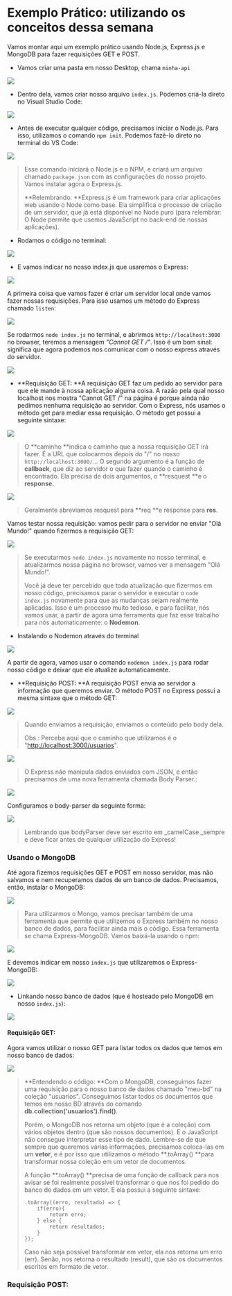 # Exemplo Prático: utilizando os conceitos dessa semana

Vamos montar aqui um exemplo prático usando Node.js, Express.js e MongoDB para fazer requisições GET e POST.

* Vamos criar uma pasta em nosso Desktop, chama `minha-api`

![](/assets/exemplo-img-1.PNG)

* Dentro dela, vamos criar nosso arquivo `index.js`. Podemos criá-la direto no Visual Studio Code:

![](/assets/exemplo-img-2.PNG)

* Antes de executar qualquer código, precisamos iniciar o Node.js. Para isso, utilizamos o comando `npm init`. Podemos fazê-lo direto no terminal do VS Code:

![](/assets/exemplo-img-3.PNG)

> Esse comando iniciará o Node.js e o NPM, e criará um arquivo chamado `package.json` com as configurações do nosso projeto. Vamos instalar agora o Express.js.
>
> **Relembrando: **Express.js é um framework para criar aplicações web usando o Node como base. Ela simplifica o processo de criação de um servidor, que já está disponível no Node puro \(para relembrar: O Node permite que usemos JavaScript no back-end de nossas aplicações\).

* Rodamos o código no terminal:

![](/assets/exemplo-img-4.PNG)

* E vamos indicar no nosso index.js que usaremos o Express:

![](/assets/exemplo-img-5.PNG)

A primeira coisa que vamos fazer é criar um servidor local onde vamos fazer nossas requisições. Para isso usamos um método do Express chamado `listen`:

![](/assets/exemplo-img-6.PNG)

Se rodarmos `node index.js` no terminal, e abrirmos `http://localhost:3000` no browser, teremos a mensagem _"Cannot GET /"_. Isso é um bom sinal: significa que agora podemos nos comunicar com o nosso express através do servidor.

![](/assets/exemplo-img-7.PNG)

* **Requisição GET: **A requisição GET faz um pedido ao servidor para que ele mande à nossa aplicação alguma coisa. A razão pela qual nosso localhost nos mostra "Cannot GET /" na página é porque ainda não pedimos nenhuma requisição ao servidor. Com o Express, nós usamos o método get para mediar essa requisição. O método get possui a seguinte sintaxe:

![](/assets/exemplo-img-8.PNG)

> O **caminho **indica o caminho que a nossa requisição GET irá fazer. É a URL que colocarmos depois do "/" no nosso `http://localhost:3000/`... O segundo argumento é a função de **callback**, que diz ao servidor o que fazer quando o caminho é encontrado. Ela precisa de dois argumentos, o **resquest **e o **response.**

![](/assets/exemplo-img-9.PNG)

> Geralmente abreviamos resquest para **req **e response para **res**.

Vamos testar nossa requisição: vamos pedir para o servidor no enviar "Olá Mundo!" quando fizermos a requisição GET:

![](/assets/exemplo-img-10.PNG)

> Se executarmos `node index.js` novamente no nosso terminal, e atualizarmos nossa página no browser, vamos ver a mensagem "Olá Mundo!".
>
> Você já deve ter percebido que toda atualização que fizermos em nosso código, precisamos parar o servidor e executar o `node index.js` novamente para que as mudanças sejam realmente aplicadas. Isso é um processo muito tedioso, e para facilitar, nós vamos usar, a partir de agora uma ferramenta que faz esse trabalho para nós automaticamente: o **Nodemon**.

* Instalando o Nodemon através do terminal

![](/assets/exemplo-img-11.PNG)

A partir de agora, vamos usar o comando `nodemon index.js` para rodar nosso código e deixar que ele atualize automaticamente.

* **Requisição POST: **A requisição POST envia ao servidor a informação que queremos enviar. O método POST no Express possui a mesma sintaxe que o método GET:

![](/assets/exemplo-img-12.PNG)

> Quando enviamos a requisição, enviamos o conteúdo pelo body dela.
>
> Obs.: Perceba aqui que o caminho que utilizamos é o "[http://localhost:3000/usuarios](http://localhost:3000/usuarios)".

![](/assets/exemplo-img-13.PNG)

> O Express não manipula dados enviados com JSON, e então precisamos de uma nova ferramenta chamada Body Parser.:

![](/assets/exemplo-img-15.PNG)

Configuramos o body-parser da seguinte forma:

![](/assets/exemplo-img-16.PNG)

> Lembrando que bodyParser deve ser escrito em \_camelCase \_sempre e deve ficar antes de qualquer utilização do Express!

### Usando o MongoDB

Até agora fizemos requisições GET e POST em nosso servidor, mas não salvamos e nem recuperamos dados de um banco de dados. Precisamos, então, instalar o MongoDB:

![](/assets/exemplo-img-14.PNG)

> Para utilizarmos o Mongo, vamos precisar também de uma ferramenta que permite que utilizemos o Express também no nosso banco de dados, para facilitar ainda mais o código. Essa ferramenta se chama Express-MongoDB. Vamos baixá-la usando o npm:

![](/assets/exemplo-img-17.PNG)

E devemos indicar em nosso `index.js` que utilizaremos o Express-MongoDB:

![](/assets/exemplo-img-18.PNG)

* Linkando nosso banco de dados \(que é hosteado pelo MongoDB em nosso `index.js`\):

![](/assets/exemplo-img-19.PNG)

#### Requisição GET:

Agora vamos utilizar o nosso GET para listar todos os dados que temos em nosso banco de dados:

![](/assets/exemplo-img-20.PNG)

> **Entendendo o código: **Com o MongoDB, conseguimos fazer uma requisição para o nosso banco de dados chamado "meu-bd" na coleção "usuarios". Conseguimos listar todos os documentos que temos em nosso BD através do comando **db.collection\('usuarios'\).find\(\)**.
>
> Porém, o MongoDB nos retorna um objeto \(que é a coleção\) com vários objetos dentro \(que são nossos documentos\). E o JavaScript não consegue interpretar esse tipo de dado. Lembre-se de que sempre que queremos várias informações, precisamos coloca-las em um **vetor**, e é por isso que utilizamos o método **.toArray\(\) **para transformar nossa coleção em um vetor de documentos.
>
> A função **.toArray\(\) **precisa de uma função de callback para nos avisar se foi realmente possível transformar o que nos foi pedido do banco de dados em um vetor. E ela possui a seguinte sintaxe:
>
> ```
> .toArray((erro, resultado) => {
>     if(erro){
>         return erro;
>     } else {
>         return resultados;
>     }
> });
> ```
>
> Caso não seja possível transformar em vetor, ela nos retorna um erro \(err\). Senão, nos retorna o resultado \(result\), que são os documentos escritos em formato de vetor.

### Requisição POST:



